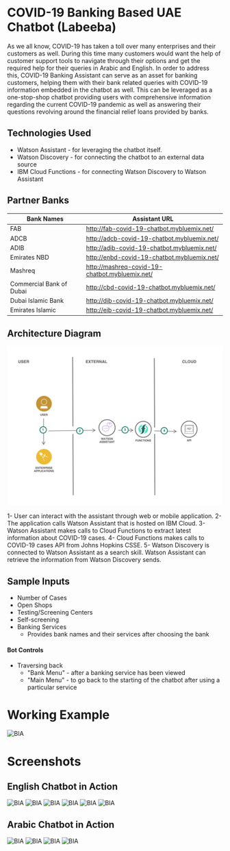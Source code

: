 # COVID-19 Banking Based UAE Chatbot (Labeeba)

As we all know, COVID-19 has taken a toll over many enterprises and their customers as well. During this time many customers would want the help of customer support tools to navigate through their options and get the required help for their queries in Arabic and English. In order to address this, COVID-19 Banking Assistant can serve as an asset for banking customers, helping them with their bank related queries with COVID-19 information embedded in the chatbot as well. This can be leveraged as a one-stop-shop chatbot providing users with comprehensive information regarding the current COVID-19 pandemic as well as answering their questions revolving around the financial relief loans provided by banks. 


## Technologies Used

-   Watson Assistant - for leveraging the chatbot itself.
-   Watson Discovery - for connecting the chatbot to an external data source
-   IBM Cloud Functions - for connecting Watson Discovery to Watson Assistant

## Partner Banks

| Bank Names               | Assistant URL                               |
|--------------------------|---------------------------------------------|
| FAB                      | http://fab-covid-19-chatbot.mybluemix.net/  |
| ADCB                     | http://adcb-covid-19-chatbot.mybluemix.net/ |
| ADIB                     | http://adib-covid-19-chatbot.mybluemix.net/ |
| Emirates NBD             | http://enbd-covid-19-chatbot.mybluemix.net/ |
| Mashreq                  | http://mashreq-covid-19-chatbot.mybluemix.net/ |
| Commercial Bank of Dubai | http://cbd-covid-19-chatbot.mybluemix.net/  |
| Dubai Islamic Bank       | http://dib-covid-19-chatbot.mybluemix.net/  |
| Emirates Islamic         | http://eib-covid-19-chatbot.mybluemix.net/  |

## Architecture Diagram

![Architecture Diagram Banking UAE COVID-19 Chatbot](Pictures/mycatalog-architecture-diagram-template.png)

1- User can interact with the assistant through web or mobile application.
2- The application calls Watson Assistant that is hosted on IBM Cloud.
3- Watson Assistant makes calls to Cloud Functions to extract latest information about COVID-19 cases.
4- Cloud Functions makes calls to COVID-19 cases API from Johns Hopkins CSSE.
5- Watson Discovery is connected to Watson Assistant as a search skill. Watson Assistant can retrieve the information from Watson Discovery sends.

## Sample Inputs

- Number of Cases
- Open Shops 
- Testing/Screening Centers
- Self-screening
- Banking Services
  - Provides bank names and their services after choosing the bank

#### Bot Controls
- Traversing back
  - "Bank Menu" - after a banking service has been viewed 
  - "Main Menu" - to go back to the starting of the chatbot after using a particular service

# Working Example
![BIA](Pictures/Labeeba_Working.gif)

# Screenshots

## English Chatbot in Action

![BIA](Pictures/labeeba_eng.png)
![BIA](Pictures/eng1.png)
![BIA](Pictures/eng2.png)
![BIA](Pictures/eng3.png)
![BIA](Pictures/eng4.png)
![BIA](Pictures/eng5.png)

## Arabic Chatbot in Action
![BIA](Pictures/labeeba_ar.png)
![BIA](Pictures/ar1.png)
![BIA](Pictures/ar2.png)
![BIA](Pictures/ar3.png)
